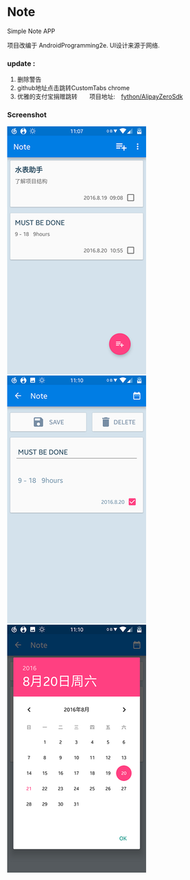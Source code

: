 # Note
Simple Note APP

项目改编于 AndroidProgramming2e.   UI设计来源于网络.
### update :

1. 删除警告
2. github地址点击跳转CustomTabs chrome
3. 优雅的支付宝捐赠跳转　　项目地址:　[fython/AlipayZeroSdk](https://github.com/fython/AlipayZeroSdk "github项目地址")

### Screenshot

![image](https://github.com/haohaozaici/Note/blob/master/note/Screenshot_20160821-110722L.png)
![image](https://github.com/haohaozaici/Note/blob/master/note/Screenshot_20160821-111031L.png)
![image](https://github.com/haohaozaici/Note/blob/master/note/Screenshot_20160821-111037L.png)
